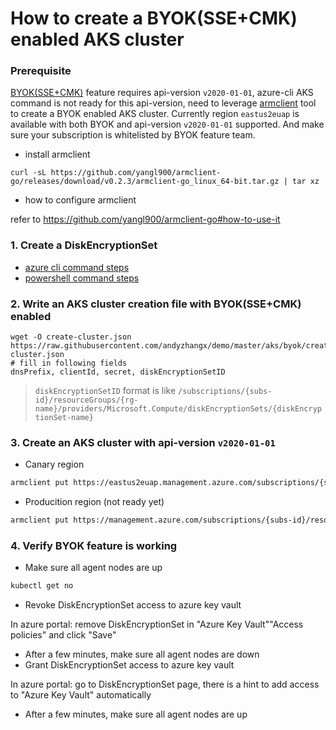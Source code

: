# How to create a BYOK(SSE+CMK) enabled AKS cluster

### Prerequisite
[BYOK(SSE+CMK)](https://docs.microsoft.com/en-us/azure/virtual-machines/windows/disk-encryption) feature requires api-version `v2020-01-01`, azure-cli AKS command is not ready for this api-version, need to leverage [armclient](https://github.com/yangl900/armclient-go) tool to create a BYOK enabled AKS cluster.
Currently region `eastus2euap` is available with both BYOK and api-version `v2020-01-01` supported. And make sure your subscription is whitelisted by BYOK feature team.

 - install armclient
```
curl -sL https://github.com/yangl900/armclient-go/releases/download/v0.2.3/armclient-go_linux_64-bit.tar.gz | tar xz
```

 - how to configure armclient
 
 refer to https://github.com/yangl900/armclient-go#how-to-use-it
 
### 1. Create a DiskEncryptionSet
 - [azure cli command steps](./create-diskencryptionset.sh)
 - [powershell command steps](https://docs.microsoft.com/en-us/azure/virtual-machines/windows/disk-encryption) 

### 2. Write an AKS cluster creation file with BYOK(SSE+CMK) enabled
```
wget -O create-cluster.json https://raw.githubusercontent.com/andyzhangx/demo/master/aks/byok/create-cluster.json
# fill in following fields
dnsPrefix, clientId, secret, diskEncryptionSetID
```
> `diskEncryptionSetID` format is like `/subscriptions/{subs-id}/resourceGroups/{rg-name}/providers/Microsoft.Compute/diskEncryptionSets/{diskEncryptionSet-name}`

### 3. Create an AKS cluster with api-version `v2020-01-01`

 - Canary region
```sh
armclient put https://eastus2euap.management.azure.com/subscriptions/{subs-id}/resourceGroups/{rg}/providers/Microsoft.ContainerService/managedClusters/{cluster-name}?api-version=2020-01-01 @./create-cluster.json
```

 - Producition region (not ready yet)
```sh
armclient put https://management.azure.com/subscriptions/{subs-id}/resourceGroups/{rg}/providers/Microsoft.ContainerService/managedClusters/{cluster-name}?api-version=2020-01-01 @./create-cluster.json
```

### 4. Verify BYOK feature is working
 - Make sure all agent nodes are up
```sh
kubectl get no
```
 - Revoke DiskEncryptionSet access to azure key vault

In azure portal: remove DiskEncryptionSet in "Azure Key Vault"\"Access policies" and click "Save"
 - After a few minutes, make sure all agent nodes are down
 - Grant DiskEncryptionSet access to azure key vault

In azure portal: go to DiskEncryptionSet page, there is a hint to add access to "Azure Key Vault" automatically
 - After a few minutes, make sure all agent nodes are up

